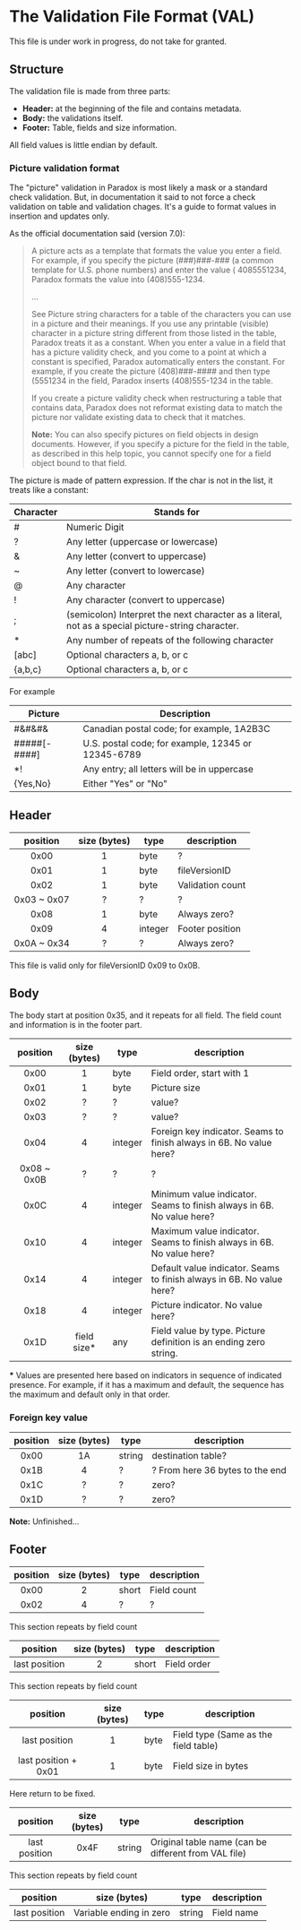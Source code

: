 # The Validation File Format (VAL)

This file is under work in progress, do not take for granted.

## Structure

The validation file is made from three parts:

- **Header:** at the beginning of the file and contains metadata.
- **Body:** the validations itself.
- **Footer:** Table, fields and size information.

All field values is little endian by default.

###  Picture validation format

The "picture" validation in Paradox is most likely a mask or a standard check validation. But, in documentation it said
to not force a check validation on table and validation chages. It's a guide to format values in insertion and updates
only.

As the official documentation said (version 7.0):

> A picture acts as a template that formats the value you enter a field.
> For example, if you specify the picture (###)###-### (a common template for U.S. phone numbers) and enter the value (
> 4085551234, Paradox formats the value into (408)555-1234.
> 
> ...
> 
> See Picture string characters for a table of the characters you can use in a picture and their meanings. If you use
> any printable (visible) character in a picture string different from those listed in the table, Paradox treats it as a
> constant.
> When you enter a value in a field that has a picture validity check, and you come to a point at which a constant is
> specified, Paradox automatically enters the constant. For example, if you create the picture (408)###-#### and then
> type (5551234 in the field, Paradox inserts (408)555-1234 in the table.
> 
> If you create a picture validity check when restructuring a table that contains data, Paradox does not reformat
> existing data to match the picture nor validate existing data to check that it matches.
> 
> **Note:** You can also specify pictures on field objects in design documents. However, if you specify a picture for
> the field in the table, as described in this help topic, you cannot specify one for a field object bound to that field.

The picture is made of pattern expression. If the char is not in the list, it treats like a constant:

| Character | Stands for                                                                                        |
| --------- | ------------------------------------------------------------------------------------------------- |
| #         | Numeric Digit                                                                                     |
| ?         | Any letter (uppercase or lowercase)                                                               |
| &         | Any letter (convert to uppercase)                                                                 |
| ~         | Any letter (convert to lowercase)                                                                 |
| @         | Any character                                                                                     |
| !         | Any character (convert to uppercase)                                                              |
| ;         | (semicolon) Interpret the next character as a literal, not as a special picture-string character. |
| *         | Any number of repeats of the following character                                                  |
| [abc]     | Optional characters a, b, or c                                                                    |
| {a,b,c}   | Optional characters a, b, or c                                                                    |

For example

| Picture      | Description                                        |
| ------------ | -------------------------------------------------- |
| #&#&#&       | Canadian postal code; for example, 1A2B3C          |
| #####[-####] | U.S. postal code; for example, 12345 or 12345-6789 |
| *!           | Any entry; all letters will be in uppercase        |
| {Yes,No}     | Either "Yes" or "No"                               |

## Header

| position    | size (bytes) | type    | description      |
|:-----------:|:------------:| ------- | ---------------- |
| 0x00        | 1            | byte    | ?                |
| 0x01        | 1            | byte    | fileVersionID    |
| 0x02        | 1            | byte    | Validation count |
| 0x03 ~ 0x07 | ?            | ?       | ?                |
| 0x08        | 1            | byte    | Always zero?     |
| 0x09        | 4            | integer | Footer position  |
| 0x0A ~ 0x34 | ?            | ?       | Always zero?     |

This file is valid only for fileVersionID 0x09 to 0x0B.

## Body

The body start at position 0x35, and it repeats for all field. The field count and information is in the footer part.

| position    | size (bytes) | type    | description                                                           |
|:-----------:|:------------:| ------- | --------------------------------------------------------------------- |
| 0x00        | 1            | byte    | Field order, start with 1                                             |
| 0x01        | 1            | byte    | Picture size                                                          |
| 0x02        | ?            | ?       | value?                                                                |
| 0x03        | ?            | ?       | value?                                                                |
| 0x04        | 4            | integer | Foreign key indicator. Seams to finish always in 6B. No value here?   |
| 0x08 ~ 0x0B | ?            | ?       | ?                                                                     |
| 0x0C        | 4            | integer | Minimum value indicator. Seams to finish always in 6B. No value here? |
| 0x10        | 4            | integer | Maximum value indicator. Seams to finish always in 6B. No value here? |
| 0x14        | 4            | integer | Default value indicator. Seams to finish always in 6B. No value here? |
| 0x18        | 4            | integer | Picture indicator. No value here?                                     |
| 0x1D        | field size*  | any     | Field value by type. Picture definition is an ending zero string.     |

**\*** Values are presented here based on indicators in sequence of indicated presence. For example, if it has a maximum
and default, the sequence has the maximum and default only in that order.

### Foreign key value

| position | size (bytes) | type   | description                     |
|:--------:|:------------:| ------ | ------------------------------- |
| 0x00     | 1A           | string | destination table?              |
| 0x1B     | 4            | ?      | ? From here 36 bytes to the end |
| 0x1C     | ?            | ?      | zero?                           |
| 0x1D     | ?            | ?      | zero?                           |

**Note:** Unfinished...

## Footer

| position | size (bytes) | type  | description |
|:--------:|:------------:| ----- | ----------- |
| 0x00     | 2            | short | Field count |
| 0x02     | 4            | ?     | ?           |

This section repeats by field count

| position      | size (bytes) | type  | description |
|:-------------:|:------------:| ----- | ----------- |
| last position | 2            | short | Field order |

This section repeats by field count

| position             | size (bytes) | type | description                          |
|:--------------------:|:------------:| ---- | ------------------------------------ |
| last position        | 1            | byte | Field type (Same as the field table) |
| last position + 0x01 | 1            | byte | Field size in bytes                  |

Here return to be fixed.

| position      | size (bytes) | type   | description                                          |
|:-------------:|:------------:| ------ | ---------------------------------------------------- |
| last position | 0x4F         | string | Original table name (can be different from VAL file) |

This section repeats by field count

| position      | size (bytes)            | type   | description |
|:-------------:|:-----------------------:| ------ | ----------- |
| last position | Variable ending in zero | string | Field name  |
